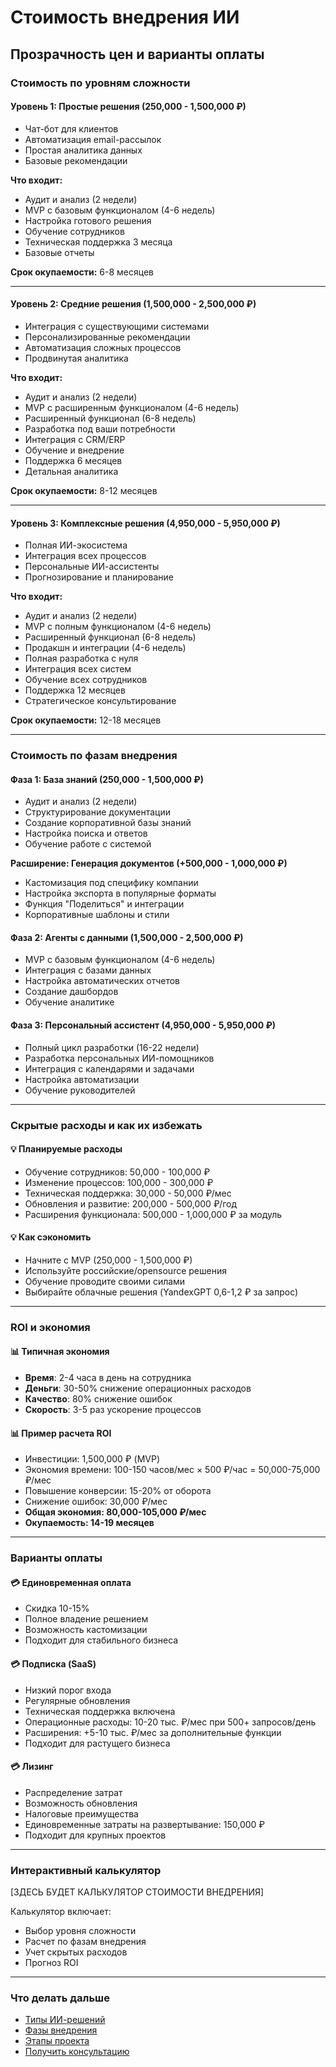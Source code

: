 # Стоимость внедрения ИИ

## Прозрачность цен и варианты оплаты

### Стоимость по уровням сложности

#### Уровень 1: Простые решения (250,000 - 1,500,000 ₽)
- Чат-бот для клиентов
- Автоматизация email-рассылок
- Простая аналитика данных
- Базовые рекомендации

**Что входит:**
- Аудит и анализ (2 недели)
- MVP с базовым функционалом (4-6 недель)
- Настройка готового решения
- Обучение сотрудников
- Техническая поддержка 3 месяца
- Базовые отчеты

**Срок окупаемости:** 6-8 месяцев

---

#### Уровень 2: Средние решения (1,500,000 - 2,500,000 ₽)
- Интеграция с существующими системами
- Персонализированные рекомендации
- Автоматизация сложных процессов
- Продвинутая аналитика

**Что входит:**
- Аудит и анализ (2 недели)
- MVP с расширенным функционалом (4-6 недель)
- Расширенный функционал (6-8 недель)
- Разработка под ваши потребности
- Интеграция с CRM/ERP
- Обучение и внедрение
- Поддержка 6 месяцев
- Детальная аналитика

**Срок окупаемости:** 8-12 месяцев

---

#### Уровень 3: Комплексные решения (4,950,000 - 5,950,000 ₽)
- Полная ИИ-экосистема
- Интеграция всех процессов
- Персональные ИИ-ассистенты
- Прогнозирование и планирование

**Что входит:**
- Аудит и анализ (2 недели)
- MVP с полным функционалом (4-6 недель)
- Расширенный функционал (6-8 недель)
- Продакшн и интеграции (4-6 недель)
- Полная разработка с нуля
- Интеграция всех систем
- Обучение всех сотрудников
- Поддержка 12 месяцев
- Стратегическое консультирование

**Срок окупаемости:** 12-18 месяцев

---

### Стоимость по фазам внедрения

#### Фаза 1: База знаний (250,000 - 1,500,000 ₽)
- Аудит и анализ (2 недели)
- Структурирование документации
- Создание корпоративной базы знаний
- Настройка поиска и ответов
- Обучение работе с системой

**Расширение: Генерация документов (+500,000 - 1,000,000 ₽)**
- Кастомизация под специфику компании
- Настройка экспорта в популярные форматы
- Функция "Поделиться" и интеграции
- Корпоративные шаблоны и стили

#### Фаза 2: Агенты с данными (1,500,000 - 2,500,000 ₽)
- MVP с базовым функционалом (4-6 недель)
- Интеграция с базами данных
- Настройка автоматических отчетов
- Создание дашбордов
- Обучение аналитике

#### Фаза 3: Персональный ассистент (4,950,000 - 5,950,000 ₽)
- Полный цикл разработки (16-22 недели)
- Разработка персональных ИИ-помощников
- Интеграция с календарями и задачами
- Настройка автоматизации
- Обучение руководителей

---

### Скрытые расходы и как их избежать

#### 💡 Планируемые расходы
- Обучение сотрудников: 50,000 - 100,000 ₽
- Изменение процессов: 100,000 - 300,000 ₽
- Техническая поддержка: 30,000 - 50,000 ₽/мес
- Обновления и развитие: 200,000 - 500,000 ₽/год
- Расширения функционала: 500,000 - 1,000,000 ₽ за модуль

#### 💡 Как сэкономить
- Начните с MVP (250,000 - 1,500,000 ₽)
- Используйте российские/opensource решения
- Обучение проводите своими силами
- Выбирайте облачные решения (YandexGPT 0,6-1,2 ₽ за запрос)

---

### ROI и экономия

#### 📊 Типичная экономия
- **Время**: 2-4 часа в день на сотрудника
- **Деньги**: 30-50% снижение операционных расходов
- **Качество**: 80% снижение ошибок
- **Скорость**: 3-5 раз ускорение процессов

#### 📊 Пример расчета ROI
- Инвестиции: 1,500,000 ₽ (MVP)
- Экономия времени: 100-150 часов/мес × 500 ₽/час = 50,000-75,000 ₽/мес
- Повышение конверсии: 15-20% от оборота
- Снижение ошибок: 30,000 ₽/мес
- **Общая экономия: 80,000-105,000 ₽/мес**
- **Окупаемость: 14-19 месяцев**

---

### Варианты оплаты

#### 💳 Единовременная оплата
- Скидка 10-15%
- Полное владение решением
- Возможность кастомизации
- Подходит для стабильного бизнеса

#### 💳 Подписка (SaaS)
- Низкий порог входа
- Регулярные обновления
- Техническая поддержка включена
- Операционные расходы: 10-20 тыс. ₽/мес при 500+ запросов/день
- Расширения: +5-10 тыс. ₽/мес за дополнительные функции
- Подходит для растущего бизнеса

#### 💳 Лизинг
- Распределение затрат
- Возможность обновления
- Налоговые преимущества
- Единовременные затраты на развертывание: 150,000 ₽
- Подходит для крупных проектов

---

### Интерактивный калькулятор

[ЗДЕСЬ БУДЕТ КАЛЬКУЛЯТОР СТОИМОСТИ ВНЕДРЕНИЯ]

Калькулятор включает:
- Выбор уровня сложности
- Расчет по фазам внедрения
- Учет скрытых расходов
- Прогноз ROI

---

### Что делать дальше
- [Типы ИИ-решений](/ai/solutions/types)
- [Фазы внедрения](/ai/solutions/phases)
- [Этапы проекта](/ai/solutions/implementation)
- [Получить консультацию](/ai/request)
